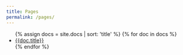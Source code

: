 ```yaml
---
title: Pages
permalink: /pages/
---
```

<ul class="foo">
{% assign docs = site.docs | sort: 'title' %}
{% for doc in docs %}
  <li><a href="{{doc.url}}">{{doc.title}}</a></li>
{% endfor %}
</ul>